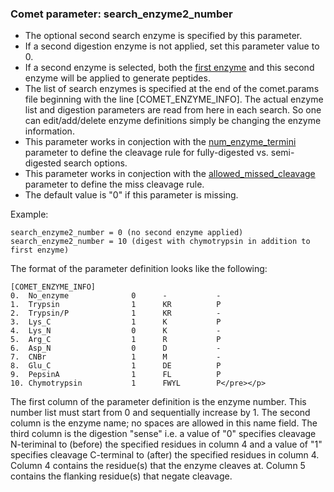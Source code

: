 ### Comet parameter: search_enzyme2_number

- The optional second search enzyme is specified by this parameter.
- If a second digestion enzyme is not applied, set this parameter value to 0.
- If a second enzyme is selected, both the [first enzyme](search_enzyme_number.html)
and this second enzyme will be applied to generate peptides.
- The list of search enzymes is specified at the end of the comet.params file
beginning with the line [COMET_ENZYME_INFO].  The actual enzyme list and
digestion parameters are read from here in each search.  So one can edit/add/delete
enzyme definitions simply be changing the enzyme information.
- This parameter works in conjection with the [num_enzyme_termini](num_enzyme_termini.html)
parameter to define the cleavage rule for fully-digested vs. semi-digested search options.
- This parameter works in conjection with the [allowed_missed_cleavage](allowed_missed_cleavage.html)
parameter to define the miss cleavage rule.
- The default value is "0" if this parameter is missing.

Example:
```
search_enzyme2_number = 0 (no second enzyme applied)
search_enzyme2_number = 10 (digest with chymotrypsin in addition to first enzyme)
```


The format of the parameter definition looks like the following:
```
[COMET_ENZYME_INFO]
0.  No_enzyme              0      -           -
1.  Trypsin                1      KR          P
2.  Trypsin/P              1      KR          -
3.  Lys_C                  1      K           P
4.  Lys_N                  0      K           -
5.  Arg_C                  1      R           P
6.  Asp_N                  0      D           -
7.  CNBr                   1      M           -
8.  Glu_C                  1      DE          P
9.  PepsinA                1      FL          P
10. Chymotrypsin           1      FWYL        P</pre></p>
```

The first column of the parameter definition is the enzyme number. This number list
must start from 0 and sequentially increase by 1.  The second column is the enzyme name;
no spaces are allowed in this name field.  The third column is the digestion "sense"
i.e. a value of "0" specifies cleavage N-teriminal to (before) the specified residues
in column 4 and a value of "1" specifies cleavage C-terminal to (after) the specified
residues in column 4.  Column 4 contains the residue(s) that the enzyme cleaves at.
Column 5 contains the flanking residue(s) that negate cleavage.
